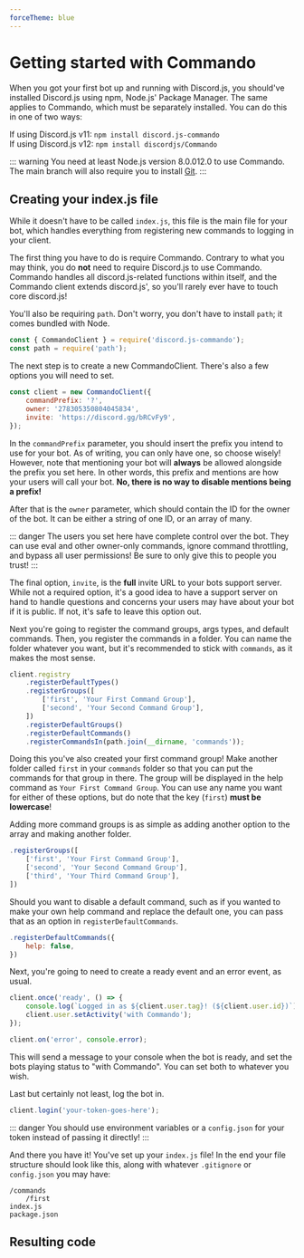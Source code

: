 ```yaml
---
forceTheme: blue
---
```


# Getting started with Commando

When you got your first bot up and running with Discord.js, you should've installed Discord.js using npm, Node.js' Package Manager. The same applies to Commando, which must be separately installed. You can do this in one of two ways:

If using Discord.js v11: `npm install discord.js-commando`  
If using Discord.js v12: `npm install discordjs/Commando`

::: warning
You need at least Node.js version <branch version="11.x" inline>8.0.0</branch><branch version="12.x" inline>12.0</branch> to use Commando. The main branch will also require you to install [Git](https://git-scm.com/downloads).
:::

## Creating your index.js file

While it doesn't have to be called `index.js`, this file is the main file for your bot, which handles everything from registering new commands to logging in your client.

The first thing you have to do is require Commando. Contrary to what you may think, you do **not** need to require Discord.js to use Commando. Commando handles all discord.js-related functions within itself, and the Commando client extends discord.js', so you'll rarely ever have to touch core discord.js!

You'll also be requiring `path`. Don't worry, you don't have to install `path`; it comes bundled with Node.

```js
const { CommandoClient } = require('discord.js-commando');
const path = require('path');
```

The next step is to create a new CommandoClient. There's also a few options you will need to set.

```js
const client = new CommandoClient({
	commandPrefix: '?',
	owner: '278305350804045834',
	invite: 'https://discord.gg/bRCvFy9',
});
```

In the `commandPrefix` parameter, you should insert the prefix you intend to use for your bot. As of writing, you can only have one, so choose wisely! However, note that mentioning your bot will **always** be allowed alongside the prefix you set here. In other words, this prefix and mentions are how your users will call your bot. **No, there is no way to disable mentions being a prefix!**

After that is the `owner` parameter, which should contain the ID for the owner of the bot. It can be either a string of one ID, or an array of many.

::: danger
The users you set here have complete control over the bot. They can use eval and other owner-only commands, ignore command throttling, and bypass all user permissions! Be sure to only give this to people you trust!
:::

The final option, `invite`, is the **full** invite URL to your bots support server. While not a required option, it's a good idea to have a support server on hand to handle questions and concerns your users may have about your bot if it is public. If not, it's safe to leave this option out.

Next you're going to register the command groups, args types, and default commands. Then, you register the commands in a folder. You can name the folder whatever you want, but it's recommended to stick with `commands`, as it makes the most sense.

```js
client.registry
	.registerDefaultTypes()
	.registerGroups([
		['first', 'Your First Command Group'],
		['second', 'Your Second Command Group'],
	])
	.registerDefaultGroups()
	.registerDefaultCommands()
	.registerCommandsIn(path.join(__dirname, 'commands'));
```

Doing this you've also created your first command group! Make another folder called `first` in your `commands` folder so that you can put the commands for that group in there. The group will be displayed in the help command as `Your First Command Group`. You can use any name you want for either of these options, but do note that the key (`first`) **must be lowercase**!

Adding more command groups is as simple as adding another option to the array and making another folder.

<!-- eslint-skip -->

```js
.registerGroups([
	['first', 'Your First Command Group'],
	['second', 'Your Second Command Group'],
	['third', 'Your Third Command Group'],
])
```

Should you want to disable a default command, such as if you wanted to make your own help command and replace the default one, you can pass that as an option in `registerDefaultCommands`.

<!-- eslint-skip -->

```js
.registerDefaultCommands({
	help: false,
})
```

Next, you're going to need to create a ready event and an error event, as usual.

```js
client.once('ready', () => {
	console.log(`Logged in as ${client.user.tag}! (${client.user.id})`);
	client.user.setActivity('with Commando');
});

client.on('error', console.error);
```

This will send a message to your console when the bot is ready, and set the bots playing status to "with Commando". You can set both to whatever you wish.

Last but certainly not least, log the bot in.

```js
client.login('your-token-goes-here');
```

::: danger
You should use environment variables or a `config.json` for your token instead of passing it directly!
:::

And there you have it! You've set up your `index.js` file! In the end your file structure should look like this, along with whatever `.gitignore` or `config.json` you may have:

```
/commands
	/first
index.js
package.json
```

## Resulting code

<resulting-code />
